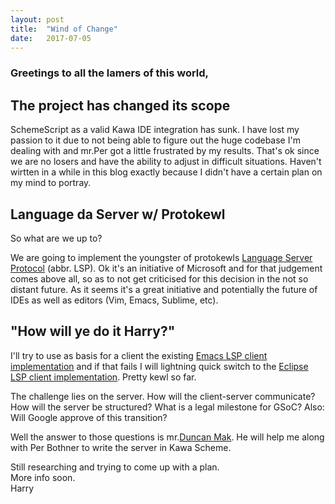 ```yaml
---
layout: post
title:  "Wind of Change"
date:   2017-07-05
---
```

  
### Greetings to all the lamers of this world,  

## The project has changed its scope  

SchemeScript as a valid Kawa IDE integration has sunk. I have lost my passion
to it due to not being able to figure out the huge codebase I'm dealing with
and mr.Per got a little frustrated by my results. That's ok since we are no
losers and have the ability to adjust in difficult situations.   Haven't
wirtten in a while in this blog exactly because I didn't have a certain plan on
my mind to portray.

## Language da Server w/ Protokewl

So what are we up to?  

We are going to implement the youngster of protokewls [Language Server
Protocol](https://github.com/Microsoft/language-server-protocol)
(abbr. LSP). Ok it's an initiative of Microsoft and for that judgement comes
above all, so as to not get criticised for this decision in the not so distant
future. As it seems it's a great initiative and potentially the future of IDEs
as well as editors (Vim, Emacs, Sublime, etc).  

## "How will ye do it Harry?"  

I'll try to use as basis for a client the existing [Emacs LSP client
implementation](https://github.com/emacs-lsp/lsp-mode) and if that fails I will
lightning quick switch to the [Eclipse LSP client
implementation](https://github.com/eclipse/lsp4j). Pretty kewl so far.  

The challenge lies on the server. How will the client-server communicate? How
will the server be structured? What is a legal milestone for GSoC? Also: Will
Google approve of this transition?  

Well the answer to those questions is mr.[Duncan
Mak](https://github.com/duncanmak). He will help me along with Per Bothner to
write the server in Kawa Scheme.  


Still researching and trying to come up with a plan.  
More info soon.  
Harry


